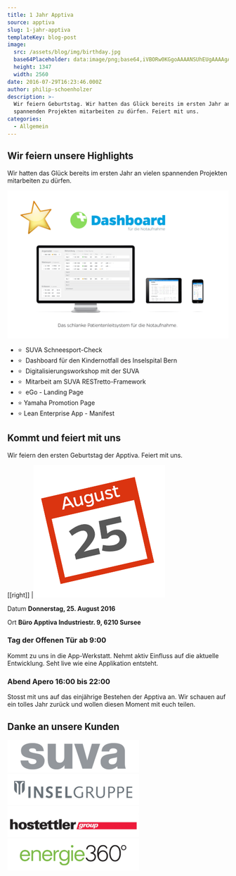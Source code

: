 ```yaml
---
title: 1 Jahr Apptiva
source: apptiva
slug: 1-jahr-apptiva
templateKey: blog-post
image:
  src: /assets/blog/img/birthday.jpg
  base64Placeholder: data:image/png;base64,iVBORw0KGgoAAAANSUhEUgAAAAgAAAAECAIAAAA8r+mnAAAACXBIWXMAAAsTAAALEwEAmpwYAAAAb0lEQVR4nAFkAJv/AAAWAAAXAAAKAIB/cNvi26nAx+L3/Gx2ZwAAFgBIPSQyHRFeUkXPn5TFk3////6fn50AXl9dtKanfGlhnoCFn3aLSEZVZW+DtLKuAKeJfJuDgKWGf51iaJFneBosRVJGSbqyqzVKLJHgkaY8AAAAAElFTkSuQmCC
  height: 1347
  width: 2560
date: 2016-07-29T16:23:46.000Z
author: philip-schoenholzer
description: >-
  Wir feiern Geburtstag. Wir hatten das Glück bereits im ersten Jahr an vielen
  spannenden Projekten mitarbeiten zu dürfen. Feiert mit uns.
categories:
  - Allgemein
---
```


## Wir feiern unsere Highlights

Wir hatten das Glück bereits im ersten Jahr an vielen spannenden Projekten mitarbeiten zu dürfen.

![Highlight: Dashboard für die Notaufnahme](img/highlight-dashboard.png)

<ul className="pl-8 indent-8 [&>li]:text-left">
  <li>⭐  SUVA Schneesport-Check</li>
  <li>⭐  Dashboard für den Kindernotfall des Inselspital Bern</li>
  <li>⭐  Digitalisierungsworkshop mit der SUVA</li>
  <li>⭐  Mitarbeit am SUVA RESTretto-Framework</li>
  <li>⭐  eGo - Landing Page</li>
  <li>⭐ Yamaha Promotion Page</li>
  <li>⭐ Lean Enterprise App - Manifest</li>
</ul>
<h2 className="text-left">Kommt und feiert mit uns</h2>
<p dir="ltr" className="text-left">Wir feiern den ersten Geburtstag der Apptiva. Feiert mit uns.</p>

[[right]]
|![25. August](img/date.png)

<span>Datum</span>
<span><span><strong>Donnerstag, 25. August 2016</strong></span></span>

<span>Ort</span>
<span><span><strong>Büro Apptiva
</strong></span></span><span><span><strong>Industriestr. 9, 6210 Sursee</strong></span></span>

<h3 dir="ltr" className="text-left">Tag der Offenen Tür ab 9:00</h3>
<p dir="ltr" className="text-left">Kommt zu uns in die App-Werkstatt. Nehmt aktiv Einfluss auf die aktuelle Entwicklung. Seht live wie eine Applikation entsteht.</p>

<h3 dir="ltr" className="text-left">Abend Apero 16:00 bis 22:00</h3>
<p dir="ltr" className="text-left">Stosst mit uns auf das einjährige Bestehen der Apptiva an. Wir schauen auf ein tolles Jahr zurück und wollen diesen Moment mit euch teilen.</p>

<h2 className="text-left">Danke an unsere Kunden</h2>

![suva](img/suva-300.png)![Insel Gruppe](img/insel-gruppe-logo-300x70.png)![hostettler](img/hostettler-300x70.png)![Energie 360° AG](img/energie360-300x72.png)

&nbsp;
